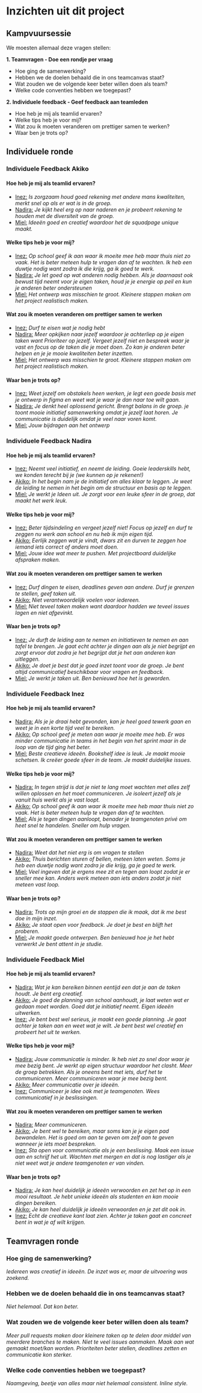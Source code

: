 # Inzichten uit dit project

## Kampvuursessie 
We moesten allemaal deze vragen stellen:

**1. Teamvragen - Doe een rondje per vraag**

* Hoe ging de samenwerking?
* Hebben we de doelen behaald die in ons teamcanvas staat?
* Wat zouden we de volgende keer beter willen doen als team?
* Welke code conventies hebben we toegepast?

**2. Individuele feedback - Geef feedback aan teamleden**

* Hoe heb je mij als teamlid ervaren?
* Welke tips heb je voor mij?
* Wat zou ik moeten veranderen om prettiger samen te werken?
* Waar ben je trots op?

## Individuele ronde

### Individuele Feedback Akiko

#### **Hoe heb je mij als teamlid ervaren?**
* <ins>Inez:</ins>
_Is zorgzaam houd goed rekening met andere mans kwaliteiten, merkt snel op als er wat is in de groep._
* <ins>Nadira:</ins>
_Je kijkt heel erg op naar naderen en je probeert rekening te houden met de diversiteit van de groep._
* <ins>Miel:</ins>
_Ideeën goed en creatief waardoor het de squadpage unique maakt._

#### **Welke tips heb je voor mij?**
* <ins>Inez:</ins>
_Op school geef ik aan waar ik moeite mee heb maar thuis niet zo vaak. Het is beter meteen hulp te vragen dan af te wachten.
Ik heb een duwtje nodig want zodra ik die krijg, ga ik goed te werk._
* <ins>Nadira:</ins>
_Je let goed op wat anderen nodig hebben. Als je daarnaast ook bewust tijd neemt voor je eigen taken, houd je je energie op peil en kun je anderen beter ondersteunen_
* <ins>Miel:</ins>
_Het ontwerp was misschien te groot. Kleinere stappen  maken om het project realistisch maken._

#### **Wat zou ik moeten veranderen om prettiger samen te werken**
* <ins>Inez:</ins>
_Durf te eisen wat je nodig hebt_
* <ins>Nadira:</ins>
_Meer opkijken naar jezelf waardoor je achterliep op je eigen taken want Prioriteer op jezelf. Vergeet jezelf niet en bespreek waar je vast en focus op de taken die je moet doen. Zo kan je anderen beter helpen en je je mooie kwaliteiten beter inzetten._
* <ins>Miel:</ins>
_Het ontwerp was misschien te groot. Kleinere stappen  maken om het project realistisch maken._

#### **Waar ben je trots op?**
* <ins>Inez:</ins>
_Weet jezelf om obstakels heen werken, je legt een goede basis met je ontwerp in figma en weet wat je waar je dan naar toe wilt gaan._
* <ins>Nadira:</ins>
_Je denkt heel oplossend gericht. Brengt balans in de groep. je toont mooie initiatief samenwerking omdat je jezelf laat horen. Je communicatie is duidelijk omdat je veel naar voren komt._
* <ins>Miel:</ins>
_Jouw bijdragen aan het ontwerp_

### Individuele Feedback Nadira

#### **Hoe heb je mij als teamlid ervaren?**
* <ins>Inez:</ins>
_Neemt veel initiatief, en neemt de leiding. Goeie leaderskills hebt, we konden terecht bij je (we kunnen op je rekenen!)_
* <ins>Akiko:</ins>
_In het begin nam je de initiatief om alles klaar te leggen. Je weet de leiding te nemen in het begin om de structuur en basis op te leggen._
* <ins>Miel:</ins>
_Je werkt je Ideen uit. Je zorgt voor een leuke sfeer in de groep, dat maakt het werk leuk._

#### **Welke tips heb je voor mij?**
* <ins>Inez:</ins>
_Beter tijdsindeling en vergeet jezelf niet! Focus op jezelf en durf te zeggen nu werk aan school en nu heb ik mijn eigen tijd._
* <ins>Akiko:</ins>
_Eerlijk zeggen wat je vindt, dwars zit en durven te zeggen hoe iemand iets correct of anders moet doen._
* <ins>Miel:</ins>
_Jouw idee wat meer te pushen. Met projectboard duidelijke afspraken maken._

#### **Wat zou ik moeten veranderen om prettiger samen te werken**
* <ins>Inez:</ins>
_Durf dingen te eisen, deadlines geven aan andere. Durf je grenzen te stellen, geef taken uit._
* <ins>Akiko:</ins>
_Niet verantwoordelijk voelen voor iedereen._
* <ins>Miel:</ins>
_Niet teveel taken maken want daardoor hadden we teveel issues lagen en niet afgevinkt._

#### **Waar ben je trots op?**
* <ins>Inez:</ins>
_Je durft de leiding aan te nemen en initiatieven te nemen en aan tafel te brengen. Je gaat echt achter je dingen aan als je niet begrijpt en zorgt ervoor dat zodra je het begrijpt dat je het aan anderen kan uitleggen._
* <ins>Akiko:</ins>
_Je doet je best dat je goed inzet toont voor de groep. Je bent altijd communicatief beschikbaar voor vragen en feedback._
* <ins>Miel:</ins>
_Je werkt je taken uit. Ben benieuwd hoe het is geworden._

### Individuele Feedback Inez

#### **Hoe heb je mij als teamlid ervaren?**
* <ins>Nadira:</ins>
_Als je je draai hebt gevonden, kan je heel goed tewerk gaan en weet je in een korte tijd veel te bereiken._
* <ins>Akiko:</ins>
_Op school geef je meten aan waar je moeite mee heb. Er was minder communicatie in teams in het begin van het sprint maar in de loop van de tijd ging het beter._
* <ins>Miel:</ins>
_Beste creatieve ideeën. Bookshelf idee is leuk. Je maakt mooie schetsen. Ik creëer goede sfeer in de team. Je maakt duidelijke issues._

#### **Welke tips heb je voor mij?**
* <ins>Nadira:</ins>
_In tegen strijd is dat je niet te lang moet wachten met alles zelf willen oplossen en het moet communiceren. Je isoleert jezelf als je vanuit huis werkt als je vast loopt._
* <ins>Akiko:</ins>
_Op school geef ik aan waar ik moeite mee heb maar thuis niet zo vaak. Het is beter meteen hulp te vragen dan af te wachten._
* <ins>Miel:</ins>
_Als je tegen dingen aanloopt, benader je teamgenoten privé om heet snel te handelen. Sneller om hulp vragen._

#### **Wat zou ik moeten veranderen om prettiger samen te werken**
* <ins>Nadira:</ins>
_Weet dat het niet erg is om vragen te stellen_
* <ins>Akiko:</ins>
_Thuis berichten sturen of bellen, meteen laten weten. Soms je heb een duwtje nodig want zodra je die krijg, ga je goed te werk._
* <ins>Miel:</ins>
_Veel ingeven dat je ergens mee zit en tegen aan loopt zodat je er sneller mee kan. Anders werk meteen aan iets anders zodat je niet meteen vast loop._

#### **Waar ben je trots op?**
* <ins>Nadira:</ins>
_Trots op mijn groei en de stappen die ik maak, dat ik me best doe in mijn inzet._
* <ins>Akiko:</ins>
_Je staat open voor feedback. Je doet je best en blijft het proberen._
* <ins>Miel:</ins>
_Je maakt goede ontwerpen. Ben benieuwd hoe je het hebt verwerkt
Je bent attent in je studie._

### Individuele Feedback Miel

#### **Hoe heb je mij als teamlid ervaren?**
* <ins>Nadira:</ins>
_Wat je kan bereiken binnen eentijd een dat je aan de taken houdt. Je bent erg creatief._ 
* <ins>Akiko:</ins>
_Je goed de planning van school aanhoudt, je laat weten wat er gedaan moet worden. Goed dat je initiatief neemt. Eigen ideeën uitwerken._
* <ins>Inez:</ins>
_Je bent best wel serieus, je maakt een goede planning. Je gaat achter je taken aan en weet wat je wilt. Je bent best wel creatief en probeert het uit te werken._

#### **Welke tips heb je voor mij?**
* <ins>Nadira:</ins>
_Jouw communicatie is minder. Ik heb niet zo snel door waar je mee bezig bent. Je werkt op eigen structuur waardoor het clasht. Meer de groep betrekken. Als je oneens bent met iets, durf het te communiceren. Meer communiceren waar je mee bezig bent._
* <ins>Akiko:</ins>
_Meer communicatie over je ideeën._
* <ins>Inez:</ins>
_Communiceer je idee ook met je teamgenoten. Wees communicatief in je beslissingen._

#### **Wat zou ik moeten veranderen om prettiger samen te werken**
* <ins>Nadira:</ins>
_Meer communiceren._
* <ins>Akiko:</ins>
_Je bent wel te bereiken, maar soms kan je je eigen pad bewandelen. Het is goed om aan te geven om zelf aan te geven wanneer je iets moet bespreken._
* <ins>Inez:</ins>
_Sta open voor communicatie als je een beslissing. Maak een issue aan en schrijf het uit. Wachten met mergen en dat is nog lastiger als je niet weet wat je andere teamgenoten er van vinden._

#### **Waar ben je trots op?**
* <ins>Nadira:</ins>
_Je kan heel duidelijk je ideeën verwoorden en zet het op in een mooi resultaat. Je hebt unieke ideeën als studenten en kan mooie dingen bereiken._
* <ins>Akiko:</ins>
_Je kan heel duidelijk je ideeën verwoorden en je zet dit ook in._
* <ins>Inez:</ins>
_Echt de creatieve kant laat zien. Achter je taken gaat en concreet bent in wat je af wilt krijgen._

## Teamvragen ronde

### Hoe ging de samenwerking?
_Iedereen was creatief in ideeën. De inzet was er, maar de uitvoering was zoekend._

### Hebben we de doelen behaald die in ons teamcanvas staat?
_Niet helemaal. Dat kon beter._

### Wat zouden we de volgende keer beter willen doen als team?
_Meer pull requests maken door kleinere taken op te delen door middel van meerdere branches te maken.
Niet te veel issues aanmaken. Maak aan wat gemaakt moet/kan worden.
Prioriteiten beter stellen, deadlines zetten en communicatie kon sterker._

### Welke code conventies hebben we toegepast?
_Naamgeving, beetje van alles maar niet helemaal consistent. Inline style._
